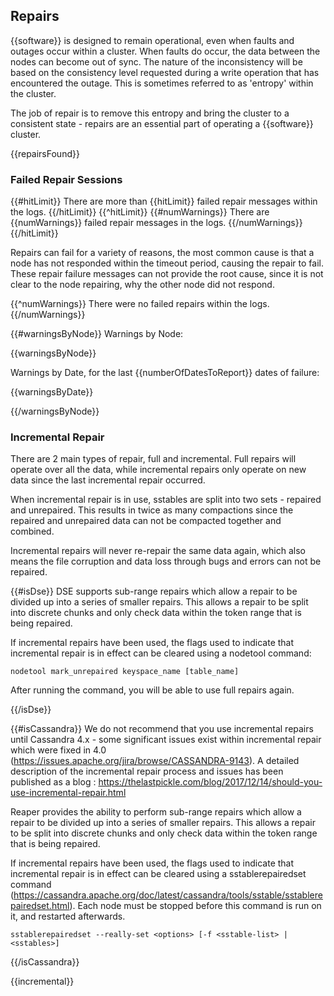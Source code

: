 ## Repairs

{{software}} is designed to remain operational, even when faults and outages occur within a cluster. When faults do occur, the data between the nodes can become out of sync. The nature of the inconsistency will be based on the consistency level requested during a write operation that has encountered the outage. This is sometimes referred to as 'entropy' within the cluster.

The job of repair is to remove this entropy and bring the cluster to a consistent state - repairs are an essential part of operating a {{software}} cluster.

{{repairsFound}}

### Failed Repair Sessions

{{#hitLimit}}
There are more than {{hitLimit}} failed repair messages within the logs.
{{/hitLimit}}
{{^hitLimit}}
{{#numWarnings}}
There are {{numWarnings}} failed repair messages in the logs.
{{/numWarnings}}
{{/hitLimit}}

Repairs can fail for a variety of reasons, the most common cause is that a node has not responded within the timeout period, causing the repair to fail. These repair failure messages can not provide the root cause, since it is not clear to the node repairing, why the other node did not respond.

{{^numWarnings}}
There were no failed repairs within the logs.
{{/numWarnings}}

{{#warningsByNode}}
Warnings by Node:

{{warningsByNode}}

Warnings by Date, for the last {{numberOfDatesToReport}} dates of failure:

{{warningsByDate}}

{{/warningsByNode}}

### Incremental Repair
There are 2 main types of repair, full and incremental. Full repairs will operate over all the data,  while incremental repairs only operate on new data since the last incremental repair occurred.

When incremental repair is in use, sstables are split into two sets - repaired and unrepaired. This results in twice as many compactions since the repaired and unrepaired data can not be compacted together and combined.

Incremental repairs will never re-repair the same data again, which also means the file corruption and data loss through bugs and errors can not be repaired.

{{#isDse}}
DSE supports sub-range repairs which allow a repair to be divided up into a series of smaller repairs. This allows a repair to be split into discrete chunks and only check data within the token range that is being repaired. 

If incremental repairs have been used, the flags used to indicate that incremental repair is in effect can be cleared using a nodetool command:

`nodetool mark_unrepaired keyspace_name [table_name]`

After running the command, you will be able to use full repairs again.

{{/isDse}}

{{#isCassandra}}
We do not recommend that you use incremental repairs until Cassandra 4.x - some significant issues exist within incremental repair which were fixed in 4.0 (https://issues.apache.org/jira/browse/CASSANDRA-9143). A detailed description of the incremental repair process and issues has been published as a blog : https://thelastpickle.com/blog/2017/12/14/should-you-use-incremental-repair.html

Reaper provides the ability to perform sub-range repairs which allow a repair to be divided up into a series of smaller repairs. This allows a repair to be split into discrete chunks and only check data within the token range that is being repaired.

If incremental repairs have been used, the flags used to indicate that incremental repair is in effect can be cleared using a sstablerepairedset command (https://cassandra.apache.org/doc/latest/cassandra/tools/sstable/sstablerepairedset.html). Each node must be stopped before this command is run on it, and restarted afterwards.

`sstablerepairedset --really-set <options> [-f <sstable-list> | <sstables>]`

{{/isCassandra}}

{{incremental}}
